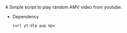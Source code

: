 A Simple script to play random AMV video from youtube.
- Dependency
  ```
  curl yt-dlp pup mpv 
  ```
